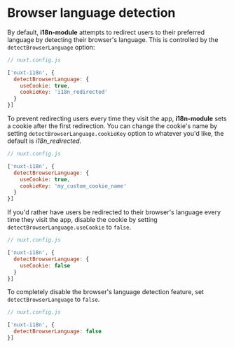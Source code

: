 # Browser language detection

By default, **i18n-module** attempts to redirect users to their preferred language by detecting their browser's language. This is controlled by the `detectBrowserLanguage` option:


```js
// nuxt.config.js

['nuxt-i18n', {
  detectBrowserLanguage: {
    useCookie: true,
    cookieKey: 'i18n_redirected'
  }
}]
```

To prevent redirecting users every time they visit the app, **i18n-module** sets a cookie after the first redirection. You can change the cookie's name by setting `detectBrowserLanguage.cookieKey` option to whatever you'd like, the default is _i18n_redirected_.

```js
// nuxt.config.js

['nuxt-i18n', {
  detectBrowserLanguage: {
    useCookie: true,
    cookieKey: 'my_custom_cookie_name'
  }
}]
```

If you'd rather have users be redirected to their browser's language every time they visit the app, disable the cookie by setting `detectBrowserLanguage.useCookie` to `false`.

```js
// nuxt.config.js

['nuxt-i18n', {
  detectBrowserLanguage: {
    useCookie: false
  }
}]
```

To completely disable the browser's language detection feature, set `detectBrowserLanguage` to `false`.

```js
// nuxt.config.js

['nuxt-i18n', {
  detectBrowserLanguage: false
}]
```
